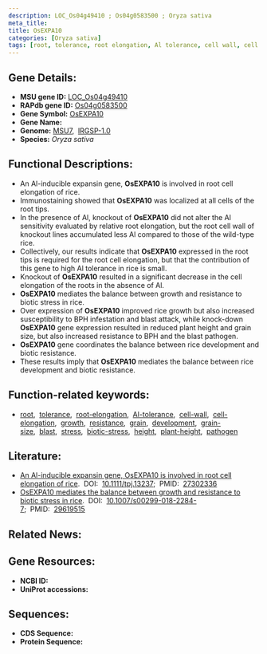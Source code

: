 ```yaml
---
description: LOC_Os04g49410 ; Os04g0583500 ; Oryza sativa
meta_title:
title: OsEXPA10
categories: [Oryza sativa]
tags: [root, tolerance, root elongation, Al tolerance, cell wall, cell elongation, growth, resistance, grain, development, grain size, blast, stress, biotic stress, height, plant height, pathogen]
---
```


## Gene Details:
- **MSU gene ID:** [LOC_Os04g49410](http://rice.uga.edu/cgi-bin/ORF_infopage.cgi?orf=LOC_Os04g49410)  
- **RAPdb gene ID:** [Os04g0583500](https://rapdb.dna.affrc.go.jp/locus/?name=Os04g0583500)  
- **Gene Symbol:** <u>OsEXPA10</u>
- **Gene Name:**
- **Genome:**  [MSU7](http://rice.uga.edu/),&nbsp;&nbsp;[IRGSP-1.0](https://rapdb.dna.affrc.go.jp/download/irgsp1.html)
- **Species:** *Oryza sativa*

## Functional Descriptions:
   - An Al-inducible expansin gene, **OsEXPA10** is involved in root cell elongation of rice.
   - Immunostaining showed that **OsEXPA10** was localized at all cells of the root tips.
   - In the presence of Al, knockout of **OsEXPA10** did not alter the Al sensitivity evaluated by relative root elongation, but the root cell wall of knockout lines accumulated less Al compared to those of the wild-type rice.
   - Collectively, our results indicate that **OsEXPA10** expressed in the root tips is required for the root cell elongation, but that the contribution of this gene to high Al tolerance in rice is small.
   - Knockout of **OsEXPA10** resulted in a significant decrease in the cell elongation of the roots in the absence of Al.
   - **OsEXPA10** mediates the balance between growth and resistance to biotic stress in rice.
   - Over expression of **OsEXPA10** improved rice growth but also increased susceptibility to BPH infestation and blast attack, while knock-down **OsEXPA10** gene expression resulted in reduced plant height and grain size, but also increased resistance to BPH and the blast pathogen.
   - **OsEXPA10** gene coordinates the balance between rice development and biotic resistance.
   - These results imply that **OsEXPA10** mediates the balance between rice development and biotic resistance.

## Function-related keywords:
   - [root](/tags/root/),&nbsp;&nbsp;[tolerance](/tags/tolerance/),&nbsp;&nbsp;[root-elongation](/tags/root-elongation/),&nbsp;&nbsp;[Al-tolerance](/tags/Al-tolerance/),&nbsp;&nbsp;[cell-wall](/tags/cell-wall/),&nbsp;&nbsp;[cell-elongation](/tags/cell-elongation/),&nbsp;&nbsp;[growth](/tags/growth/),&nbsp;&nbsp;[resistance](/tags/resistance/),&nbsp;&nbsp;[grain](/tags/grain/),&nbsp;&nbsp;[development](/tags/development/),&nbsp;&nbsp;[grain-size](/tags/grain-size/),&nbsp;&nbsp;[blast](/tags/blast/),&nbsp;&nbsp;[stress](/tags/stress/),&nbsp;&nbsp;[biotic-stress](/tags/biotic-stress/),&nbsp;&nbsp;[height](/tags/height/),&nbsp;&nbsp;[plant-height](/tags/plant-height/),&nbsp;&nbsp;[pathogen](/tags/pathogen/)

## Literature:
   - [An Al-inducible expansin gene, OsEXPA10 is involved in root cell elongation of rice](https://www.doi.org/10.1111/tpj.13237).&nbsp;&nbsp;DOI:&nbsp;&nbsp;[10.1111/tpj.13237](https://www.doi.org/10.1111/tpj.13237);&nbsp;&nbsp;PMID:&nbsp;&nbsp;[27302336](https://pubmed.ncbi.nlm.nih.gov/27302336/)
   - [OsEXPA10 mediates the balance between growth and resistance to biotic stress in rice](https://www.doi.org/10.1007/s00299-018-2284-7).&nbsp;&nbsp;DOI:&nbsp;&nbsp;[10.1007/s00299-018-2284-7](https://www.doi.org/10.1007/s00299-018-2284-7);&nbsp;&nbsp;PMID:&nbsp;&nbsp;[29619515](https://pubmed.ncbi.nlm.nih.gov/29619515/)

## Related News:

## Gene Resources:
- **NCBI ID:**  []()
- **UniProt accessions:** [](https://www.uniprot.org/uniprotkb//entry)

## Sequences:
- **CDS Sequence:**
- **Protein Sequence:**
